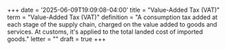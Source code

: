 +++
date = '2025-06-09T19:09:08-04:00'
title = "Value-Added Tax (VAT)"
term = "Value-Added Tax (VAT)"
definition = "A consumption tax added at each stage of the supply chain, charged on the value added to goods and services. At customs, it's applied to the total landed cost of imported goods."
letter = ""
draft = true
+++